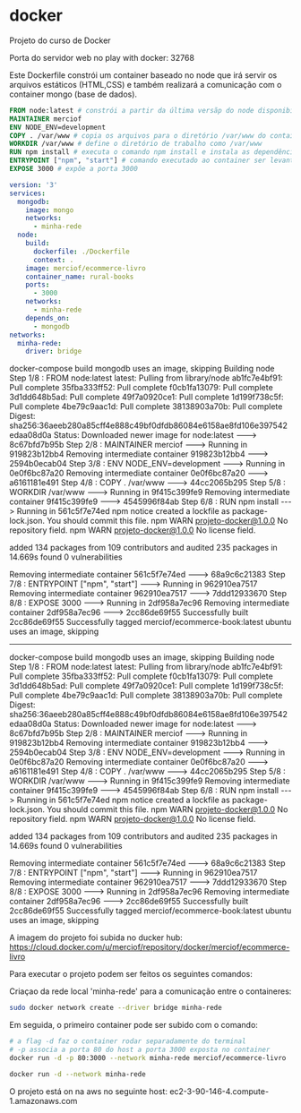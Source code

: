 # docker
Projeto do curso de Docker

Porta do servidor web no play with docker: 32768

Este Dockerfile constrói um container baseado no node que irá servir os arquivos estáticos (HTML,CSS) e também realizará a comunicação com o container mongo (base de dados).

```Dockerfile
FROM node:latest # constrói a partir da última versãp do node disponibilizada no dockerhub, caso ela não esteja presente localmente 
MAINTAINER merciof 
ENV NODE_ENV=development
COPY . /var/www # copia os arquivos para o diretório /var/www do container a ser construído
WORKDIR /var/www # define o diretório de trabalho como /var/www
RUN npm install # executa o comando npm install e instala as dependências definidas no arquivo package.json
ENTRYPOINT ["npm", "start"] # comando executado ao container ser levantado, ele executa o arquivo server.js 
EXPOSE 3000 # expõe a porta 3000
```

```yml
version: '3'
services:
  mongodb:
    image: mongo
    networks:
      - minha-rede
  node:
    build:
      dockerfile: ./Dockerfile    
      context: .
    image: merciof/ecommerce-livro
    container_name: rural-books
    ports:
      - 3000
    networks: 
      - minha-rede
    depends_on:
      - mongodb
networks:
  minha-rede:
    driver: bridge
```


docker-compose build
mongodb uses an image, skipping
Building node
Step 1/8 : FROM node:latest
latest: Pulling from library/node
ab1fc7e4bf91: Pull complete
35fba333ff52: Pull complete
f0cb1fa13079: Pull complete
3d1dd648b5ad: Pull complete
49f7a0920ce1: Pull complete
1d199f738c5f: Pull complete
4be79c9aac1d: Pull complete
38138903a70b: Pull complete
Digest: sha256:36aeeb280a85cff4e888c49bf0dfdb86084e6158ae8fd106e397542edaa08d0a
Status: Downloaded newer image for node:latest
 ---> 8c67bfd7b95b
Step 2/8 : MAINTAINER merciof
 ---> Running in 919823b12bb4
Removing intermediate container 919823b12bb4
 ---> 2594b0ecab04
Step 3/8 : ENV NODE_ENV=development
 ---> Running in 0e0f6bc87a20
Removing intermediate container 0e0f6bc87a20
 ---> a6161181e491
Step 4/8 : COPY . /var/www
 ---> 44cc2065b295
Step 5/8 : WORKDIR /var/www
 ---> Running in 9f415c399fe9
Removing intermediate container 9f415c399fe9
 ---> 4545996f84ab
Step 6/8 : RUN npm install
 ---> Running in 561c5f7e74ed
npm notice created a lockfile as package-lock.json. You should commit this file.
npm WARN projeto-docker@1.0.0 No repository field.
npm WARN projeto-docker@1.0.0 No license field.

added 134 packages from 109 contributors and audited 235 packages in 14.669s
found 0 vulnerabilities

Removing intermediate container 561c5f7e74ed
 ---> 68a9c6c21383
Step 7/8 : ENTRYPOINT ["npm", "start"]
 ---> Running in 962910ea7517
Removing intermediate container 962910ea7517
 ---> 7ddd12933670
Step 8/8 : EXPOSE 3000
 ---> Running in 2df958a7ec96
Removing intermediate container 2df958a7ec96
 ---> 2cc86de69f55
Successfully built 2cc86de69f55
Successfully tagged merciof/ecommerce-book:latest
ubuntu uses an image, skipping

************************************************************************************

docker-compose build
mongodb uses an image, skipping
Building node
Step 1/8 : FROM node:latest
latest: Pulling from library/node
ab1fc7e4bf91: Pull complete
35fba333ff52: Pull complete
f0cb1fa13079: Pull complete
3d1dd648b5ad: Pull complete
49f7a0920ce1: Pull complete
1d199f738c5f: Pull complete
4be79c9aac1d: Pull complete
38138903a70b: Pull complete
Digest: sha256:36aeeb280a85cff4e888c49bf0dfdb86084e6158ae8fd106e397542edaa08d0a
Status: Downloaded newer image for node:latest
 ---> 8c67bfd7b95b
Step 2/8 : MAINTAINER merciof
 ---> Running in 919823b12bb4
Removing intermediate container 919823b12bb4
 ---> 2594b0ecab04
Step 3/8 : ENV NODE_ENV=development
 ---> Running in 0e0f6bc87a20
Removing intermediate container 0e0f6bc87a20
 ---> a6161181e491
Step 4/8 : COPY . /var/www
 ---> 44cc2065b295
Step 5/8 : WORKDIR /var/www
 ---> Running in 9f415c399fe9
Removing intermediate container 9f415c399fe9
 ---> 4545996f84ab
Step 6/8 : RUN npm install
 ---> Running in 561c5f7e74ed
npm notice created a lockfile as package-lock.json. You should commit this file.
npm WARN projeto-docker@1.0.0 No repository field.
npm WARN projeto-docker@1.0.0 No license field.

added 134 packages from 109 contributors and audited 235 packages in 14.669s
found 0 vulnerabilities

Removing intermediate container 561c5f7e74ed
 ---> 68a9c6c21383
Step 7/8 : ENTRYPOINT ["npm", "start"]
 ---> Running in 962910ea7517
Removing intermediate container 962910ea7517
 ---> 7ddd12933670
Step 8/8 : EXPOSE 3000
 ---> Running in 2df958a7ec96
Removing intermediate container 2df958a7ec96
 ---> 2cc86de69f55
Successfully built 2cc86de69f55
Successfully tagged merciof/ecommerce-book:latest
ubuntu uses an image, skipping

A imagem do projeto foi subida no ducker hub: https://cloud.docker.com/u/merciof/repository/docker/merciof/ecommerce-livro

Para executar o projeto podem ser feitos os seguintes comandos:

Criaçao da rede local 'minha-rede' para a comunicação entre o containeres:

```bash
sudo docker network create --driver bridge minha-rede 
```

Em seguida, o primeiro container pode ser subido com o comando: 

```bash
# a flag -d faz o container rodar separadamente do terminal 
# -p associa a porta 80 do host a porta 3000 exposta no container
docker run -d -p 80:3000 --network minha-rede merciof/ecommerce-livro 
```

```bash
docker run -d --network minha-rede
```

O projeto está on na aws no seguinte host: ec2-3-90-146-4.compute-1.amazonaws.com
